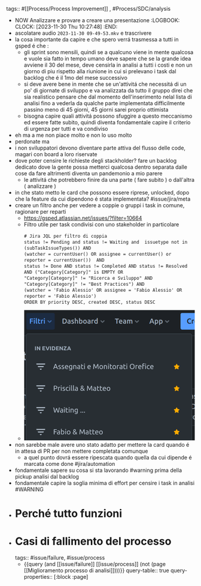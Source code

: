 tags:: #[[Process/Process Improvement]] , #Process/SDC/analysis

- NOW Analizzare e provare a creare una presentazione
  :LOGBOOK:
  CLOCK: [2023-11-30 Thu 10:27:48]
  :END:
- ascolatare audio `2023-11-30 09-49-53.mkv` e trascrivere
- la cosa importante da capire e che spero verrá trasmessa a tutti in gsped é che :
	- gli sprint sono mensili, quindi se a qualcuno viene in mente qualcosa e vuole sia fatto in tempo umano deve sapere che se la grande idea avviene il 30 del mese, deve censirla in analisi a tutti i costi e non un giorno di piu rispetto alla riunione in cui si prelevano i task dal backlog che é il 1mo del mese successivo
	- si deve avere bene in mente che se un'attivitá che necessitá di un po' di giornate di sviluppo e va analizzata da tutto il gruppo direi che sia realistico pensare che dal momento dell'inserimento nelal lista di analisi fino a vederla da qualche parte implementata difficilmente passino meno di 45 giorni, 45 giorni sarei proprio ottimista
	- bisogna capire quali attivitá possono sfuggire a questo meccanismo ed essere fatte subito, quindi diventa fondamentale capire il criterio di urgenza per tutti e va condiviso
- eh ma a me non piace molto e non lo uso molto
- perdonate ma
- i non sviluppatori devono diventare parte attiva  del flusso delle code, magari con board a loro riservate
- dove poter censire le richieste degli stackholder? fare un backlog dedicato dove la gente possa metterci qualcosa dentro separata dalle cose da fare altrimenti diventa un pandemonio a mio parere
	- le attivitá che potrebbero finire da una parte ( fare subito ) o dall'altra ( analizzare )
- in che stato metto le card che possono essere riprese, unlocked, dopo che la feature da cui dipendono é stata implementata? #issue/jira/meta
- creare un filtro anche per vedere a coppie o gruppi i task in comune, ragionare per reparti
	- https://gsped.atlassian.net/issues/?filter=10664
	- Filtro utile per task condivisi con uno stakeholder in particolare
	  ```
	  # Jira JQL per filtro di coppia
	  status != Pending and status != Waiting and  issuetype not in (subTaskIssueTypes()) AND 
	  (watcher = currentUser() OR assignee = currentUser() or reporter = currentUser())  AND 
	  status != Done AND status != Completed AND status != Resolved AND ("Category[Category]" is EMPTY OR 
	  "Category[Category]" != "Ricerca e Sviluppo" AND "Category[Category]" != "Best Practices") AND 
	  (watcher = 'Fabio Alessio' OR assignee = 'Fabio Alessio' OR reporter = 'Fabio Alessio')  
	  ORDER BY priority DESC, created DESC, status DESC
	  ```
	- ![image.png](../assets/image_1701338305597_0.png)
- non sarebbe male avere uno stato adatto per mettere la card quando é in attesa di PR per non mettere completata comunque
	- a quel punto dovrá essere ripescata quando quella da cui dipende é marcata come done #jira/automation
- fondamentale sapere su cosa si sta lavorando #warning prima della pickup analisi dal backlog
- fondamentale capire la soglia minima di effort per censire i task in analisi #WARNING
- # Perché tutto funzioni
- # Casi di fallimento del processo
  tags:: #issue/failure, #issue/process
	- {{query (and [[issue/failure]] [[issue/process]] (not (page [[Miglioramento processo di analisi]])))}}
	  query-table:: true
	  query-properties:: [:block :page]